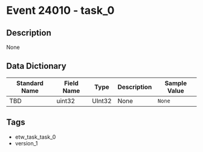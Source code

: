 # Event 24010 - task_0

## Description
None

## Data Dictionary
|Standard Name|Field Name|Type|Description|Sample Value|
|---|---|---|---|---|
|TBD|uint32|UInt32|None|`None`|

## Tags
* etw_task_task_0
* version_1